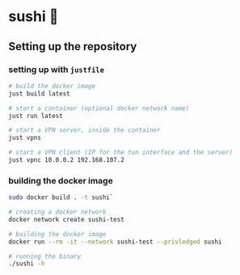 # sushi 🍣

## Setting up the repository

### setting up with `justfile`

```bash
# build the docker image
just build latest

# start a container (optional docker network name)
just run latest

# start a VPN server, inside the container
just vpns

# start a VPN client (IP for the tun interface and the server)
just vpnc 10.0.0.2 192.168.107.2
```

### building the docker image

```bash
sudo docker build . -t sushi`

# creating a docker network
docker network create sushi-test

# building the docker image
docker run --rm -it --network sushi-test --privledged sushi

# running the binary 
./sushi -h
```
